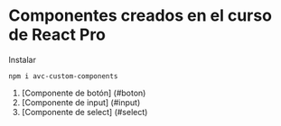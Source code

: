 # Componentes creados en el curso de React Pro

Instalar

```
npm i avc-custom-components

```

1. [Componente de botón] (#boton)
2. [Componente de input] (#input)
3. [Componente de select] (#select)